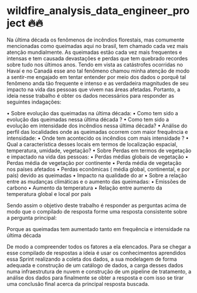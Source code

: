 # wildfire_analysis_data_engineer_project 🔥🔥

Na última década os fenômenos de incêndios florestais, mas comumente mencionadas como queimadas aqui no brasil, tem chamado cada vez mais atenção mundialmente. As queimadas estão cada vez mais frequentes e intensas e tem causada devastações e perdas que tem  quebrado recordes sobre tudo nos últimos anos. Tendo em vista as catástrofes ocorridas no Havaí e  no Canadá esse ano tal fenômeno chamou minha atenção de modo a sentir-me engajado em tentar entender por meio dos dados o porquê tal fenômeno anda  tão frequente e intenso e as verdadeira magnitudes de seu impacto na vida das pessoas que vivem nas áreas afetadas. Portanto, a ideia nesse trabalho é obter os dados necessários para responder as seguintes indagações:

•	 Sobre evolução das queimadas na última década:
•	 Como tem sido a evolução das queimadas nessa última década ?
•	 Como tem sido a evolução em intensidade dos incêndios nessa última década?
•	 Análise do perfil das localidades onde as queimadas ocorrem com maior frequência e intensidade:
•	 Onde tem acontecido os incêndios com mais intensidade ?
•	 Qual a característica desses locais em termos de localização espacial, temperatura, umidade, vegetação?
•	 Sobre Perdas em termos de vegetação e  impactado na vida das pessoas:
•	  Perdas médias globais de vegetação
•	  Perdas média de vegetação por continente
•	  Perda média  de vegetação nos países afetados
•	 Perdas econômicas ( média global, continental, e por país) devido as queimadas
•	 Impacto na qualidade do ar
•	  Sobre a relação entre as mudanças climáticas e o aumento das queimadas:
•	 Emissões de carbono
•	 Aumento da temperatura
•	 Relação entre aumento da temperatura global e local por país

  
  Sendo assim o objetivo deste trabalho é responder as perguntas acima de  modo que o compilado de resposta forme uma resposta consistente sobre a pergunta principal:

  Porque as queimadas tem aumentado tanto em frequência e intensidade na última década 

  De modo a compreender todos os fatores a ela elencados. Para se chegar a esse compilado de respostas a ideia é usar os conhecimentos  aprendidos essa Sprint realizando a coleta dos dados, a sua modelagem de forma adequada  e construção de um catálogo de dados, a carga desses dados numa infraestrutura de nuvem e construção de um pipeline de tratamento,  a análise dos dados para finalmente se obter a resposta e com isso se tirar uma conclusão final acerca da principal resposta buscada.
